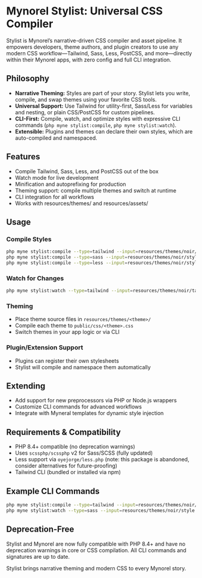 # Mynorel Stylist: Universal CSS Compiler

Stylist is Mynorel’s narrative-driven CSS compiler and asset pipeline. It empowers developers, theme authors, and plugin creators to use any modern CSS workflow—Tailwind, Sass, Less, PostCSS, and more—directly within their Mynorel apps, with zero config and full CLI integration.

## Philosophy
- **Narrative Theming:** Styles are part of your story. Stylist lets you write, compile, and swap themes using your favorite CSS tools.
- **Universal Support:** Use Tailwind for utility-first, Sass/Less for variables and nesting, or plain CSS/PostCSS for custom pipelines.
- **CLI-First:** Compile, watch, and optimize styles with expressive CLI commands (`php myne stylist:compile`, `php myne stylist:watch`).
- **Extensible:** Plugins and themes can declare their own styles, which are auto-compiled and namespaced.

## Features
- Compile Tailwind, Sass, Less, and PostCSS out of the box
- Watch mode for live development
- Minification and autoprefixing for production
- Theming support: compile multiple themes and switch at runtime
- CLI integration for all workflows
- Works with resources/themes/ and resources/assets/

## Usage

### Compile Styles
```bash
php myne stylist:compile --type=tailwind --input=resources/themes/noir/tailwind.css --output=public/css/noir.css
php myne stylist:compile --type=sass --input=resources/themes/noir/style.scss --output=public/css/noir.css
php myne stylist:compile --type=less --input=resources/themes/noir/style.less --output=public/css/noir.css
```

### Watch for Changes
```bash
php myne stylist:watch --type=tailwind --input=resources/themes/noir/tailwind.css --output=public/css/noir.css
```

### Theming
- Place theme source files in `resources/themes/<theme>/`
- Compile each theme to `public/css/<theme>.css`
- Switch themes in your app logic or via CLI

### Plugin/Extension Support
- Plugins can register their own stylesheets
- Stylist will compile and namespace them automatically

## Extending
- Add support for new preprocessors via PHP or Node.js wrappers
- Customize CLI commands for advanced workflows
- Integrate with Myneral templates for dynamic style injection

## Requirements & Compatibility
- PHP 8.4+ compatible (no deprecation warnings)
- Uses `scssphp/scssphp` v2 for Sass/SCSS (fully updated)
- Less support via `oyejorge/less.php` (note: this package is abandoned, consider alternatives for future-proofing)
- Tailwind CLI (bundled or installed via npm)

## Example CLI Commands
```bash
php myne stylist:compile --type=tailwind --input=resources/themes/noir/tailwind.css --output=public/css/noir.css
php myne stylist:watch --type=sass --input=resources/themes/noir/style.scss --output=public/css/noir.css
```

## Deprecation-Free
Stylist and Mynorel are now fully compatible with PHP 8.4+ and have no deprecation warnings in core or CSS compilation. All CLI commands and signatures are up to date.

Stylist brings narrative theming and modern CSS to every Mynorel story.
